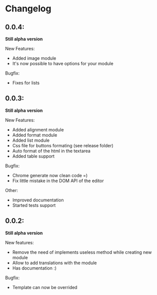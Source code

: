Changelog
=========

0.0.4:
------

**Still alpha version**

New Features:
* Added image module
* It's now possible to have options for your module

Bugfix:
* Fixes for lists

0.0.3:
------

**Still alpha version**

New Features:
* Added alignment module
* Added format module
* Added list module
* Css file for buttons formating (see release folder)
* Auto format of the html in the textarea
* Added table support

Bugfix:
* Chrome generate now clean code =)
* Fix little mistake in the DOM API of the editor

Other:
* Improved documentation
* Started tests support

0.0.2:
------

**Still alpha version**

New features:
* Remove the need of implements useless method while creating new module
* Allow to add translations with the module
* Has documentation :)

Bugfix:
* Template can now be overrided